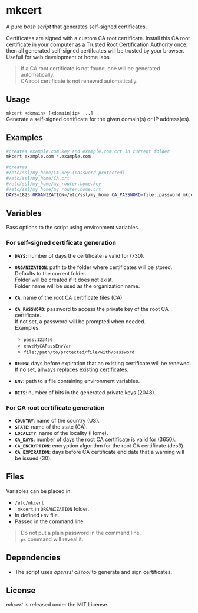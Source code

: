 # mkcert

A pure _bash script_ that generates self-signed certificates.

Certificates are signed with a custom CA root certificate.
Install this CA root certificate in your computer as a Trusted Root Certification Authority once, then all generated self-signed certifcates will be trusted by your browser. Usefull for web development or home labs.

> If a CA root certificate is not found, one will be generated automatically.<br>CA root certificate is not renewed automatically.

## Usage

`mkcert <domain> [<domain|ip> ...]`<br>
Generate a self-signed certificate for the given domain(s) or IP address(es).

## Examples

```sh
#creates example.com.key and example.com.crt in current folder
mkcert example.com *.example.com

#creates
#/etc/ssl/my_home/CA.key (password protected),
#/etc/ssl/my_home/CA.crt
#/etc/ssl/my_home/my_router.home.key
#/etc/ssl/my_home/my_router.home.crt
DAYS=1825 ORGANIZATION=/etc/ssl/my_home CA_PASSWORD=file:.password mkcert my_router.home 192.168.1.1
```

## Variables

Pass options to the script using environment variables.

### For self-signed certificate generation

- **`DAYS`**: number of days the certificate is valid for (730).
- **`ORGANIZATION`**: path to the folder where certificates will be stored.<br>
  Defaults to the current folder.<br>
  Folder will be created if it does not exist.<br>
  Folder name will be used as the organization name.
- **`CA`**: name of the root CA certificate files (CA)
- **`CA_PASSWORD`**: password to access the private key of the root CA certificate.<br>
  If not set, a password will be prompted when needed.<br>
  Examples:

  - `pass:123456`
  - `env:MyCAPassEnvVar`
  - `file:/path/to/protected/file/with/password`

- **`RENEW`**: days before expiration that an existing certificate will be renewed.<br>
  If no set, allways replaces existing certificates.
- **`ENV`**: path to a file containing environment variables.
- **`BITS`**: number of bits in the generated private keys (2048).

### For CA root certificate generation

- **`COUNTRY`**: name of the country (US).
- **`STATE`**: name of the state (CA).
- **`LOCALITY`**: name of the locality (Home).
- **`CA_DAYS`**: number of days the root CA certificate is valid for (3650).
- **`CA_ENCRYPTION`**: encryption algorithm for the root CA certificate (des3).
- **`CA_EXPIRATION`**: days before CA certificate end date that a warning will be issued (30).

## Files

Variables can be placed in:

- `/etc/mkcert`
- `.mkcert` in `ORGANIZATION` folder.
- In defined `ENV` file.
- Passed in the command line.

> Do not put a plain password in the command line.<br>`ps` command will reveal it.

## Dependencies

- The script uses _openssl cli tool_ to generate and sign certificates.

## License

_mkcert_ is released under the MIT License.
